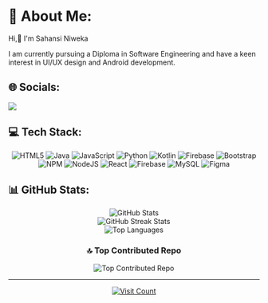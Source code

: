 <h1>💫 About Me:</h1>
<p>Hi,👋 I'm Sahansi Niweka</p>
<p>I am currently pursuing a Diploma in Software Engineering and have a keen interest in UI/UX design and Android development.</p>

<h2>🌐 Socials:</h2>
<p align="left">
<a href="https://fb.com/sa ha nsi" target="blank"><img align="center" src="https://img.shields.io/badge/Facebook-%231877F2.svg?logo=Facebook&logoColor=white" /></a>
</p>

<h2>💻 Tech Stack:</h2>
<div align="center">
  <img src="https://img.shields.io/badge/html5-%23E34F26.svg?style=for-the-badge&logo=html5&logoColor=white" alt="HTML5"/>
  <img src="https://img.shields.io/badge/java-%23ED8B00.svg?style=for-the-badge&logo=openjdk&logoColor=white" alt="Java"/>
  <img src="https://img.shields.io/badge/javascript-%23323330.svg?style=for-the-badge&logo=javascript&logoColor=%23F7DF1E" alt="JavaScript"/>
  <img src="https://img.shields.io/badge/python-3670A0?style=for-the-badge&logo=python&logoColor=ffdd54" alt="Python"/>
  <img src="https://img.shields.io/badge/kotlin-%237F52FF.svg?style=for-the-badge&logo=kotlin&logoColor=white" alt="Kotlin"/>
  <img src="https://img.shields.io/badge/firebase-%23039BE5.svg?style=for-the-badge&logo=firebase" alt="Firebase"/>
  <img src="https://img.shields.io/badge/bootstrap-%238511FA.svg?style=for-the-badge&logo=bootstrap&logoColor=white" alt="Bootstrap"/>
  <img src="https://img.shields.io/badge/NPM-%23CB3837.svg?style=for-the-badge&logo=npm&logoColor=white" alt="NPM"/>
  <img src="https://img.shields.io/badge/node.js-6DA55F?style=for-the-badge&logo=node.js&logoColor=white" alt="NodeJS"/>
  <img src="https://img.shields.io/badge/react-%2320232a.svg?style=for-the-badge&logo=react&logoColor=%2361DAFB" alt="React"/>
  <img src="https://img.shields.io/badge/firebase-a08021?style=for-the-badge&logo=firebase&logoColor=ffcd34" alt="Firebase"/>
  <img src="https://img.shields.io/badge/mysql-4479A1.svg?style=for-the-badge&logo=mysql&logoColor=white" alt="MySQL"/>
  <img src="https://img.shields.io/badge/figma-%23F24E1E.svg?style=for-the-badge&logo=figma&logoColor=white" alt="Figma"/>
</div>
<h2>📊 GitHub Stats:</h2>
<div align="center">
  <img src="https://github-readme-stats.vercel.app/api?username=SahansiNiweka&theme=dark&hide_border=false&include_all_commits=false&count_private=false" alt="GitHub Stats"> <br/>
  <img src="https://github-readme-streak-stats.herokuapp.com/?user=SahansiNiweka&theme=dark&hide_border=false" alt="GitHub Streak Stats"> <br/>
  <img src="https://github-readme-stats.vercel.app/api/top-langs/?username=SahansiNiweka&theme=dark&hide_border=false&include_all_commits=false&count_private=false&layout=compact" alt="Top Languages"/> <br/>

<h3>🔝 Top Contributed Repo</h3>
<img src="https://github-contributor-stats.vercel.app/api?username=SahansiNiweka&limit=5&theme=dark&combine_all_yearly_contributions=true" alt="Top Contributed Repo">

<hr/>
<a href="https://visitcount.itsvg.in"><img src="https://visitcount.itsvg.in/api?id=SahansiNiweka&icon=5&color=0" alt="Visit Count"></a>

